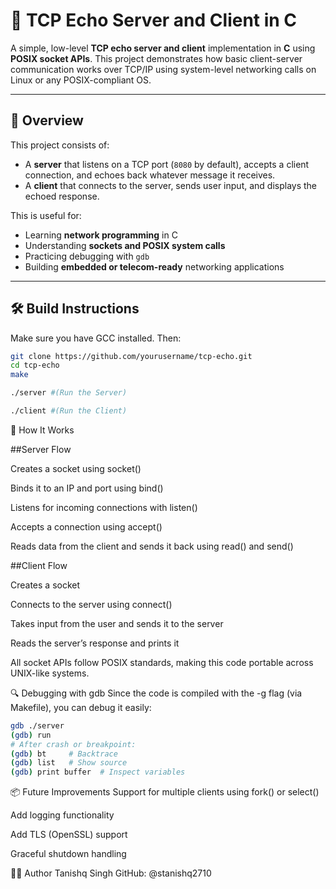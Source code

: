 # 🔁 TCP Echo Server and Client in C

A simple, low-level **TCP echo server and client** implementation in **C** using **POSIX socket APIs**. This project demonstrates how basic client-server communication works over TCP/IP using system-level networking calls on Linux or any POSIX-compliant OS.

---

## 📌 Overview

This project consists of:
- A **server** that listens on a TCP port (`8080` by default), accepts a client connection, and echoes back whatever message it receives.
- A **client** that connects to the server, sends user input, and displays the echoed response.

This is useful for:
- Learning **network programming** in C
- Understanding **sockets and POSIX system calls**
- Practicing debugging with `gdb`
- Building **embedded or telecom-ready** networking applications

---

## 🛠️ Build Instructions

Make sure you have GCC installed. Then:

```bash
git clone https://github.com/yourusername/tcp-echo.git
cd tcp-echo
make
```

``` bash 
./server #(Run the Server)
```

``` bash 
./client #(Run the Client)
```

🔧 How It Works

##Server Flow

Creates a socket using socket()

Binds it to an IP and port using bind()

Listens for incoming connections with listen()

Accepts a connection using accept()

Reads data from the client and sends it back using read() and send()

##Client Flow

Creates a socket

Connects to the server using connect()

Takes input from the user and sends it to the server

Reads the server’s response and prints it

All socket APIs follow POSIX standards, making this code portable across UNIX-like systems.

🔍 Debugging with gdb
Since the code is compiled with the -g flag (via Makefile), you can debug it easily:
```bash 
gdb ./server
(gdb) run
# After crash or breakpoint:
(gdb) bt     # Backtrace
(gdb) list   # Show source
(gdb) print buffer  # Inspect variables
```

📦 Future Improvements
 Support for multiple clients using fork() or select()

 Add logging functionality

 Add TLS (OpenSSL) support

 Graceful shutdown handling

 🧑‍💻 Author
Tanishq Singh
GitHub: @stanishq2710
